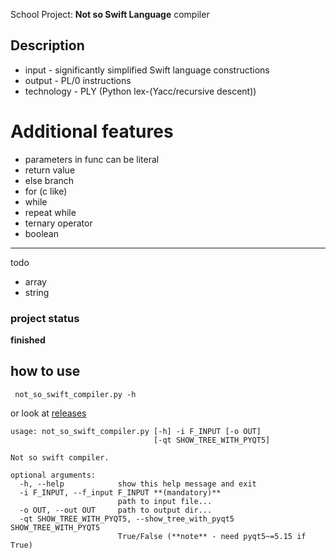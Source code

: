 School Project: **Not so Swift Language** compiler

## Description
- input - significantly simplified Swift language constructions
- output - PL/0 instructions
- technology - PLY (Python lex-(Yacc/recursive descent))

# Additional features
- parameters in func can be literal
- return value
- else branch
- for (c like)
- while
- repeat while
- ternary operator
- boolean
-------
todo

- array
- string



### project status
**finished**
## how to use
```
 not_so_swift_compiler.py -h
```
or look at [releases](https://github.com/dartix-45/kiv-fjp/releases)
```
usage: not_so_swift_compiler.py [-h] -i F_INPUT [-o OUT]
                                [-qt SHOW_TREE_WITH_PYQT5]

Not so swift compiler.

optional arguments:
  -h, --help            show this help message and exit
  -i F_INPUT, --f_input F_INPUT **(mandatory)**
                        path to input file...
  -o OUT, --out OUT     path to output dir...
  -qt SHOW_TREE_WITH_PYQT5, --show_tree_with_pyqt5 SHOW_TREE_WITH_PYQT5
                        True/False (**note** - need pyqt5~=5.15 if True)

```
